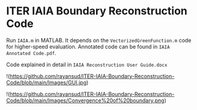 # ITER IAIA Boundary Reconstruction Code

 Run `IAIA.m` in MATLAB. It depends on the `VectorizedGreenFunction.m` code for higher-speed evaluation. Annotated code can be found in `IAIA Annotated Code.pdf`.

 Code explained in detail in  `IAIA Reconstruction User Guide.docx`

 !(https://github.com/rayansud/ITER-IAIA-Boundary-Reconstruction-Code/blob/main/Images/GUI.jpg)

 !(https://github.com/rayansud/ITER-IAIA-Boundary-Reconstruction-Code/blob/main/Images/Convergence%20of%20boundary.png)
